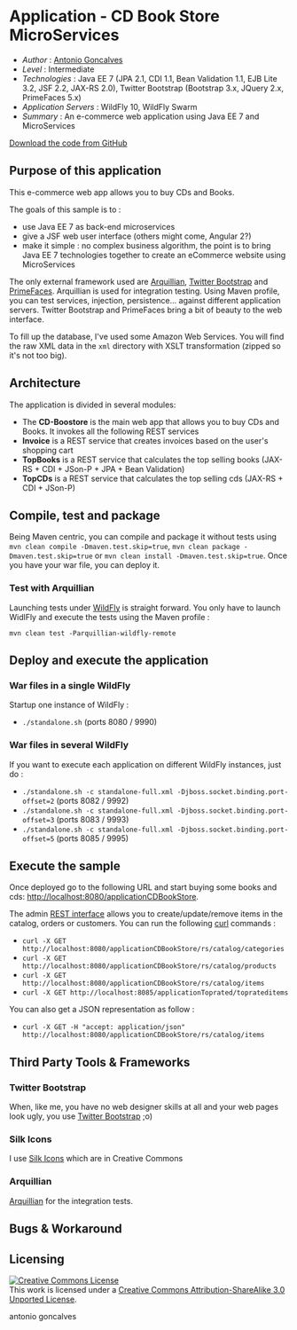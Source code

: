 # Application - CD Book Store MicroServices

* *Author* : [Antonio Goncalves](http://www.antoniogoncalves.org)
* *Level* : Intermediate
* *Technologies* : Java EE 7 (JPA 2.1, CDI 1.1, Bean Validation 1.1, EJB Lite 3.2, JSF 2.2, JAX-RS 2.0), Twitter Bootstrap (Bootstrap 3.x, JQuery 2.x, PrimeFaces 5.x)
* *Application Servers* : WildFly 10, WildFly Swarm
* *Summary* : An e-commerce web application using Java EE 7 and MicroServices

[Download the code from GitHub](https://github.com/agoncal/agoncal-application-cdbookstore-ms)

## Purpose of this application

This e-commerce web app allows you to buy CDs and Books.

The goals of this sample is to :

* use Java EE 7 as back-end microservices 
* give a JSF web user interface (others might come, Angular 2?) 
* make it simple : no complex business algorithm, the point is to bring Java EE 7 technologies together to create an eCommerce website using MicroServices

The only external framework used are [Arquillian](http://arquillian.org/), [Twitter Bootstrap](http://twitter.github.io/bootstrap/) and [PrimeFaces](http://www.primefaces.org/). Arquillian is used for integration testing. Using Maven profile, you can test services, injection, persistence... against different application servers. Twitter Bootstrap and PrimeFaces bring a bit of beauty to the web interface.

To fill up the database, I've used some Amazon Web Services. You will find the raw XML data in the `xml` directory with XSLT transformation (zipped so it's not too big).

## Architecture

The application is divided in several modules: 

* The **CD-Boostore** is the main web app that allows you to buy CDs and Books. It invokes all the following REST services
* **Invoice** is a REST service that creates invoices based on the user's shopping cart
* **TopBooks** is a REST service that calculates the top selling books (JAX-RS + CDI + JSon-P + JPA + Bean Validation)
* **TopCDs** is a REST service that calculates the top selling cds (JAX-RS + CDI + JSon-P)

## Compile, test and package

Being Maven centric, you can compile and package it without tests using `mvn clean compile -Dmaven.test.skip=true`, `mvn clean package -Dmaven.test.skip=true` or `mvn clean install -Dmaven.test.skip=true`. Once you have your war file, you can deploy it.

### Test with Arquillian

Launching tests under [WildFly](http://www.wildfly.org/) is straight forward. You only have to launch WidlFly and execute the tests using the Maven profile :

    mvn clean test -Parquillian-wildfly-remote

## Deploy and execute the application

### War files in a single WildFly

Startup one instance of WildFly :

* `./standalone.sh` (ports 8080 / 9990)

### War files in several WildFly

If you want to execute each application on different WildFly instances, just do :

* `./standalone.sh -c standalone-full.xml -Djboss.socket.binding.port-offset=2` (ports 8082 / 9992)
* `./standalone.sh -c standalone-full.xml -Djboss.socket.binding.port-offset=3` (ports 8083 / 9993)
* `./standalone.sh -c standalone-full.xml -Djboss.socket.binding.port-offset=5` (ports 8085 / 9995)

## Execute the sample

Once deployed go to the following URL and start buying some books and cds: [http://localhost:8080/applicationCDBookStore](http://localhost:8080/applicationCDBookStore).

The admin [REST interface](rs/application.wadl) allows you to create/update/remove items in the catalog, orders or customers. You can run the following [curl](http://curl.haxx.se/) commands :

* `curl -X GET http://localhost:8080/applicationCDBookStore/rs/catalog/categories`
* `curl -X GET http://localhost:8080/applicationCDBookStore/rs/catalog/products`
* `curl -X GET http://localhost:8080/applicationCDBookStore/rs/catalog/items`
* `curl -X GET http://localhost:8085/applicationToprated/toprateditems`

You can also get a JSON representation as follow :

* `curl -X GET -H "accept: application/json" http://localhost:8080/applicationCDBookStore/rs/catalog/items`

## Third Party Tools & Frameworks

### Twitter Bootstrap

When, like me, you have no web designer skills at all and your web pages look ugly, you use [Twitter Bootstrap](http://twitter.github.com/bootstrap/) ;o)

### Silk Icons

I use [Silk Icons](http://www.famfamfam.com/lab/icons/silk/) which are in Creative Commons

### Arquillian

[Arquillian](http://arquillian.org/) for the integration tests.

## Bugs & Workaround


## Licensing

<a rel="license" href="http://creativecommons.org/licenses/by-sa/3.0/"><img alt="Creative Commons License" style="border-width:0" src="http://i.creativecommons.org/l/by-sa/3.0/88x31.png" /></a><br />This work is licensed under a <a rel="license" href="http://creativecommons.org/licenses/by-sa/3.0/">Creative Commons Attribution-ShareAlike 3.0 Unported License</a>.

<div class="footer">
    <span class="footerTitle"><span class="uc">a</span>ntonio <span class="uc">g</span>oncalves</span>
</div>
